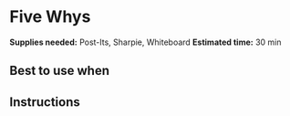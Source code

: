# Five Whys

**Supplies needed:** Post-Its, Sharpie, Whiteboard
**Estimated time:** 30 min

## Best to use when

## Instructions
